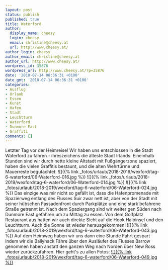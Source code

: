 ```yaml
---
layout: post
status: publish
published: true
title: Waterford
author:
  display_name: cheesy
  login: cheesy
  email: christine@cheesy.at
  url: http://www.cheesy.at/
author_login: cheesy
author_email: christine@cheesy.at
author_url: http://www.cheesy.at/
wordpress_id: 35876
wordpress_url: http://www.cheesy.at/?p=35876
date: '2018-07-14 08:36:31 +0100'
date_gmt: '2018-07-14 06:36:31 +0100'
categories:
- Ausflug
- Urlaub
- Essen
- Kunst
- Hafen
- Stadt
- Leuchtturm
- Waterford
- Dunmore East
- Graffiti
comments: []
---
```

Letzter Tag vor der Heimreise! Wir haben uns entschlossen in die Stadt Waterford zu fahren - ihreszeichens die älteste Stadt Irlands.
Eineinhalb Stunden sind wir durch nette kleine Altstadt mit Fußgängerzone spaziert, haben die vielen Graffitis bestaunt, und die alten Wehrtürme und Mauerreste begutachtet.
![]({% link _fotos/urlaub/2018-2019/wexford/tag-6-waterford/06-Waterford-016.jpg %})
![]({% link _fotos/urlaub/2018-2019/wexford/tag-6-waterford/06-Waterford-014.jpg %})
![]({% link _fotos/urlaub/2018-2019/wexford/tag-6-waterford/06-Waterford-024.jpg %})
Das einzige was mir nicht so gefällt ist, dass die Hafenpromenade mit Spazierweg entlang des Flusses Suir zwar nett ist, aber von der Stadt mit seiner hübschen Fassadenfront durch Parkplätze und eine stark befahrene Straße getrennt ist.
Nach dem Spaziergang sind wir weiter gen Süden nach Dunmore East gefahren um zu Mittag zu essen. Von dem Golfplatz Restaurant aus hatten wir auch direkte Sicht auf die Hook Halbinsel und den Leuchtturm. Auch die Sonne ist wieder herausgekommen!
![]({% link _fotos/urlaub/2018-2019/wexford/tag-6-waterford/06-Waterford-043.jpg %})
Auf dem Heimweg haben wir uns dann eine Stunde Fahrt gespart indem wir die Ballyhack Fähre über den Ausläufer des Flusses Barrow genommen haben anstatt den ganzen Weg nach Norden über New Ross wieder zurückzufahren.
Hier geht's zu allen Fotos:
[![]({% link _fotos/urlaub/2018-2019/wexford/tag-6-waterford/06-Waterford-049.jpg %})](http://www.cheesy.at/fotos/urlaub/wexford/tag-6-waterford/)
